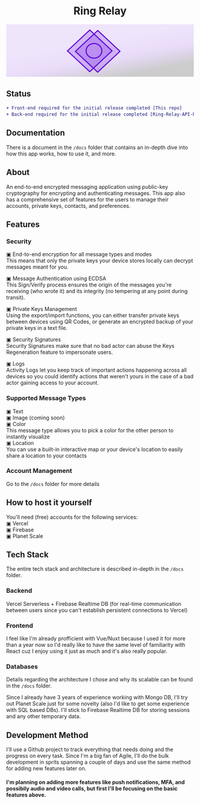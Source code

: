 <h1 align="center">Ring Relay</h1>

<p align="center">
  <img src="/src/visual_assets/logof.svg"></img>
</p>

## Status
```diff
+ Front-end required for the initial release completed [This repo]
+ Back-end required for the initial release completed [Ring-Relay-API-Prod] +
```

## Documentation
There is a document in the ``/docs`` folder that contains an in-depth dive into how this app works, how to use it, and more.

## About

An end-to-end encrypted messaging application using public-key cryptography for encrypting and authenticating messages. This app also has a comprehensive set of features for the users to manage their accounts, private keys, contacts, and preferences.

## Features

### Security
▣ End-to-end encryption for all message types and modes <br>
This means that only the private keys your device stores locally can decrypt messages meant for you.

▣ Message Authentication using ECDSA <br>
This Sign/Verify process ensures the origin of the messages you're receiving (who wrote it) and its integrity (no tempering at any point during transit).

▣ Private Keys Management <br>
Using the export/import functions, you can either transfer private keys between devices using QR Codes, or generate an encrypted backup of your private keys in a text file.

▣ Security Signatures <br>
Security Signatures make sure that no bad actor can abuse the Keys Regeneration feature to impersonate users.
 
▣ Logs <br>
Activity Logs let you keep track of important actions happening across all devices so you could identify actions that weren't yours in the case of a bad actor gaining access to your account.

### Supported Message Types 
▣ Text <br>
▣ Image (coming soon) <br>
▣ Color <br>
This message type allows you to pick a color for the other person to instantly visualize <br>
▣ Location <br>
You can use a built-in interactive map or your device's location to easily share a location to your contacts

### Account Management
Go to the ``/docs`` folder for more details


## How to host it yourself
You'll need (free) accounts for the following services: <br>
▣ Vercel <br>
▣ Firebase <br>
▣ Planet Scale <br>


## Tech Stack

The entire tech stack and architecture is described in-depth in the ``/docs`` folder.

### Backend

Vercel Serverless + Firebase Realtime DB (for real-time communication between users since you can't establish persistent connections to Vercel)

### Frontend

I feel like I'm already profficient with Vue/Nuxt because I used it for more than a year now so I'd really like to have the same level of familiarity with React cuz I enjoy using it just as much and it's also really popular.

### Databases

Details regarding the architecture I chose and why its scalable can be found in the ``/docs`` folder.

Since I already have 3 years of experience working with Mongo DB, I'll try out Planet Scale just for some novelty (also I'd like to get some experience with SQL based DBs). I'll stick to Firebase Realtime DB for storing sessions and any other temporary data.

## Development Method

I'll use a Github project to track everything that needs doing and the progress on every task. Since I'm a big fan of Agile, I'll do the bulk development in sprits spanning a couple of days and use the same method for adding new features later on.

#### I'm planning on adding more features like push notifications, MFA, and possibily audio and video calls, but first I'll be focusing on the basic features above.

